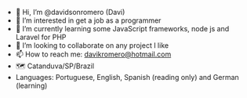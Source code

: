 - 👋 Hi, I’m @davidsonromero (Davi)
- 👀 I’m interested in get a job as a programmer
- 🌱 I’m currently learning some JavaScript frameworks, node js and Laravel for PHP
- 💞️ I’m looking to collaborate on any project I like
- 📫 How to reach me: davikromero@hotmail.com
- 🗺️ Catanduva/SP/Brazil
- Languages: Portuguese, English, Spanish (reading only) and German (learning)

<!---
davidsonromero/davidsonromero is a ✨ special ✨ repository because its `README.md` (this file) appears on your GitHub profile.
You can click the Preview link to take a look at your changes.
--->
